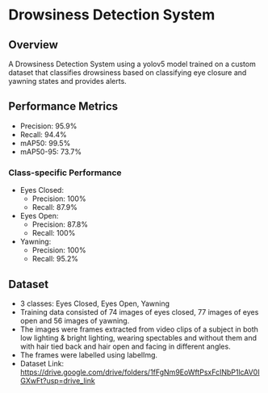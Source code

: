 # Drowsiness Detection System

## Overview
A Drowsiness Detection System using a yolov5 model trained on a custom dataset that classifies drowsiness based on classifying eye closure and yawning states and provides alerts.

## Performance Metrics
- Precision: 95.9%
- Recall: 94.4%
- mAP50: 99.5%
- mAP50-95: 73.7%

### Class-specific Performance
- Eyes Closed: 
  - Precision: 100%
  - Recall: 87.9%
- Eyes Open: 
  - Precision: 87.8%
  - Recall: 100%
- Yawning: 
  - Precision: 100%
  - Recall: 95.2%

## Dataset
- 3 classes: Eyes Closed, Eyes Open, Yawning
- Training data consisted of 74 images of eyes closed, 77 images of eyes open and 56 images of yawning. 
- The images were frames extracted from video clips of a subject in both low lighting & bright lighting, wearing spectables and without them and with hair tied back and hair open and facing in different angles.
- The frames were labelled using labelImg.
- Dataset Link: https://drive.google.com/drive/folders/1fFgNm9EoWftPsxFcINbP1lcAV0IGXwFt?usp=drive_link

